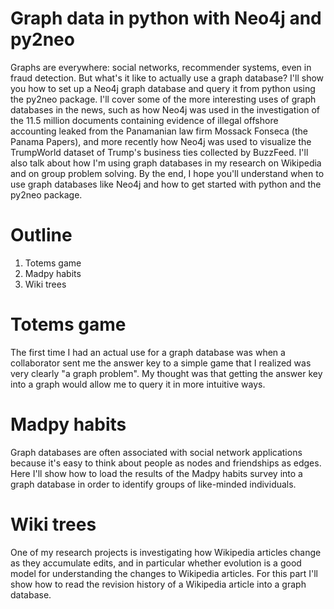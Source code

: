 # Graph data in python with Neo4j and py2neo

Graphs are everywhere: social networks, recommender systems, even in fraud detection. But what's it like to actually use a graph database? I'll show you how to set up a Neo4j graph database and query it from python using the py2neo package. I'll cover some of the more interesting uses of graph databases in the news, such as how Neo4j was used in the investigation of the 11.5 million documents containing evidence of illegal offshore accounting leaked from the Panamanian law firm Mossack Fonseca (the Panama Papers), and more recently how Neo4j was used to visualize the TrumpWorld dataset of Trump's business ties collected by BuzzFeed. I'll also talk about how I'm using graph databases in my research on Wikipedia and on group problem solving. By the end, I hope you'll understand when to use graph databases like Neo4j and how to get started with python and the py2neo package.

# Outline

1. Totems game
2. Madpy habits
3. Wiki trees

# Totems game

The first time I had an actual use for a graph database was when a collaborator sent me the answer key to a simple game that I realized
was very clearly "a graph problem". My thought was that getting
the answer key into a graph would allow me to query it in more
intuitive ways.

# Madpy habits

Graph databases are often associated with social network applications
because it's easy to think about people as nodes and friendships 
as edges. Here I'll show how to load the results of the Madpy habits
survey into a graph database in order to identify groups of like-minded
individuals.

# Wiki trees

One of my research projects is investigating how Wikipedia articles
change as they accumulate edits, and in particular whether evolution
is a good model for understanding the changes to Wikipedia articles.
For this part I'll show how to read the revision history of a
Wikipedia article into a graph database.
